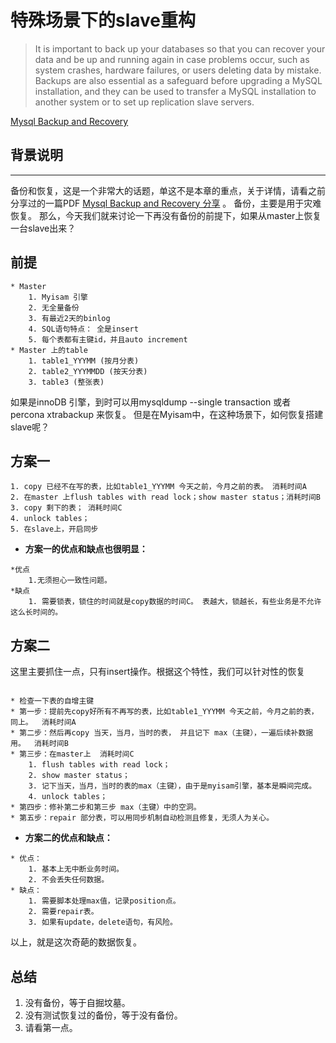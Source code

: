 # 特殊场景下的slave重构
>It is important to back up your databases so that you can recover your data and be up and running again in case problems occur, such as system crashes, hardware failures, or users deleting data by mistake. Backups are also essential as a safeguard before upgrading a MySQL installation, and they can be used to transfer a MySQL installation to another system or to set up replication slave servers.

[Mysql Backup and Recovery](http://dev.mysql.com/doc/refman/5.6/en/backup-and-recovery.html)

## 背景说明
------------
备份和恢复，这是一个非常大的话题，单这不是本章的重点，关于详情，请看之前分享过的一篇PDF [Mysql Backup and Recovery 分享](https://github.com/Keithlan/Keithlan.github.io/tree/master/github_md/Mysql/BACKUP_RECOVERY) 。 备份，主要是用于灾难恢复。 那么，今天我们就来讨论一下再没有备份的前提下，如果从master上恢复一台slave出来？


## 前提

```
* Master
	1. Myisam 引擎
	2. 无全量备份
	3. 有最近2天的binlog
	4. SQL语句特点： 全是insert
	5. 每个表都有主键id，并且auto increment 
* Master 上的table
	1. table1_YYYMM (按月分表)
	2. table2_YYYMMDD (按天分表)
	3. table3 (整张表)
```

如果是innoDB 引擎，到时可以用mysqldump --single transaction 或者 percona xtrabackup 来恢复。  但是在Myisam中，在这种场景下，如何恢复搭建slave呢？

## 方案一

```
1. copy 已经不在写的表，比如table1_YYYMM 今天之前，今月之前的表。 消耗时间A
2. 在master 上flush tables with read lock；show master status；消耗时间B
3. copy 剩下的表； 消耗时间C
4. unlock tables；
5. 在slave上，开启同步
```
* **方案一的优点和缺点也很明显：**

```
*优点
	1.无须担心一致性问题。
*缺点
	1. 需要锁表，锁住的时间就是copy数据的时间C。 表越大，锁越长，有些业务是不允许这么长时间的。 
```

## 方案二

这里主要抓住一点，只有insert操作。根据这个特性，我们可以针对性的恢复

```

* 检查一下表的自增主键
* 第一步：提前先copy好所有不再写的表，比如table1_YYYMM 今天之前，今月之前的表，同上。  消耗时间A
* 第二步：然后再copy 当天，当月，当时的表， 并且记下 max（主键），一遍后续补数据用。  消耗时间B
* 第三步：在master上  消耗时间C
 	1. flush tables with read lock；
 	2. show master status； 
 	3. 记下当天，当月，当时的表的max（主键），由于是myisam引擎，基本是瞬间完成。 
 	4. unlock tables； 
* 第四步：修补第二步和第三步 max（主键）中的空洞。  
* 第五步：repair 部分表，可以用同步机制自动检测且修复，无须人为关心。

```

* **方案二的优点和缺点：**

```
* 优点：
	1. 基本上无中断业务时间。
	2. 不会丢失任何数据。
* 缺点：
	1. 需要脚本处理max值，记录position点。
	2. 需要repair表。
	3. 如果有update，delete语句，有风险。
```


以上，就是这次奇葩的数据恢复。

## 总结

1. 没有备份，等于自掘坟墓。
2. 没有测试恢复过的备份，等于没有备份。
3. 请看第一点。
